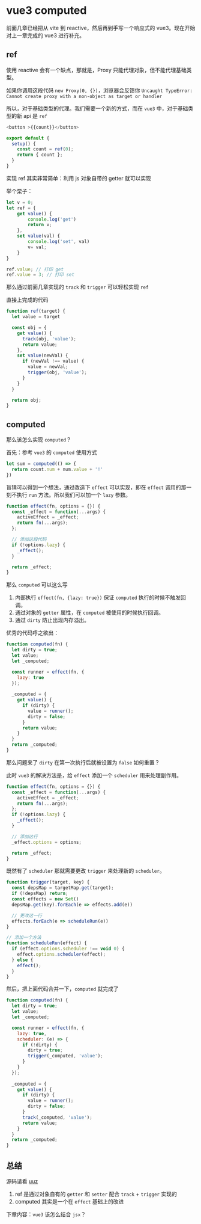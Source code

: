 # vue3 computed

前面几章已经把从 vite 到 reactive，然后再到手写一个响应式的 vue3。现在开始对上一章完成的 vue3 进行补充。

## ref

使用 reactive 会有一个缺点，那就是，Proxy 只能代理对象，但不能代理基础类型。

如果你调用这段代码 `new Proxy(0, {})`，浏览器会反馈你 `Uncaught TypeError: Cannot create proxy with a non-object as target or handler`

所以，对于基础类型的代理。我们需要一个新的方式，而在 `vue3` 中，对于基础类型的新 api 是 `ref`

```js
<button >{{count}}</button>

export default {
  setup() {
    const count = ref(0);
    return { count };
  }
}
```

实现 ref 其实非常简单：利用 js 对象自带的 getter 就可以实现

举个栗子：

```js
let v = 0;
let ref = {
    get value() {
        console.log('get')
        return v;
    },
    set value(val) {
        console.log('set', val)
        v= val;
    }
}

ref.value; // 打印 get
ref.value = 3; // 打印 set
```

那么通过前面几章实现的 `track` 和 `trigger` 可以轻松实现 `ref`

直接上完成的代码

```js
function ref(target) {
  let value = target

  const obj = {
    get value() {
      track(obj, 'value');
      return value;
    },
    set value(newVal) {
      if (newVal !== value) {
        value = newVal;
        trigger(obj, 'value');
      }
    }
  }

  return obj;
}
```

## computed

那么该怎么实现 `computed`？

首先：参考 `vue3` 的 `computed` 使用方式

```js
let sum = computed(() => {
  return count.num + num.value + '!'
})
```

盲猜可以得到一个想法，通过改造下 `effect` 可以实现，即在 `effect` 调用的那一刻不执行 `run` 方法。所以我们可以加一个 `lazy` 参数。

```js
function effect(fn, options = {}) {
  const _effect = function(...args) {
    activeEffect = _effect;
    return fn(...args);
  };

  // 添加这段代码
  if (!options.lazy) {
    _effect();
  }

  return _effect;
}
```

那么 `computed` 可以这么写

1. 内部执行 `effect(fn, {lazy: true})` 保证 `computed` 执行的时候不触发回调。
2. 通过对象的 `getter` 属性，在 `computed` 被使用的时候执行回调。
3. 通过 `dirty` 防止出现内存溢出。

优秀的代码呼之欲出：

```js
function computed(fn) {
  let dirty = true;
  let value;
  let _computed;

  const runner = effect(fn, {
    lazy: true
  });
  
  _computed = {
    get value() {
      if (dirty) {
        value = runner();
        dirty = false;
      }
      return value;
    }
  }
  return _computed;
}
```

那么问题来了 `dirty` 在第一次执行后就被设置为 `false` 如何重置？

此时 `vue3` 的解决方法是，给 `effect` 添加一个 `scheduler` 用来处理副作用。

```js
function effect(fn, options = {}) {
  const _effect = function(...args) {
    activeEffect = _effect;
    return fn(...args);
  };
  if (!options.lazy) {
    _effect();
  }

  // 添加这行
  _effect.options = options;

  return _effect;
}
```

既然有了 `scheduler` 那就需要更改 `trigger` 来处理新的 `scheduler`。

```js
function trigger(target, key) {
  const depsMap = targetMap.get(target);
  if (!depsMap) return;
  const effects = new Set()
  depsMap.get(key).forEach(e => effects.add(e))

  // 更改这一行
  effects.forEach(e => scheduleRun(e))
}

// 添加一个方法
function scheduleRun(effect) {
  if (effect.options.scheduler !== void 0) {
    effect.options.scheduler(effect);
  } else {
    effect();
  }
}
```

然后，把上面代码合并一下，`computed` 就完成了

```js
function computed(fn) {
  let dirty = true;
  let value;
  let _computed;

  const runner = effect(fn, {
    lazy: true,
    scheduler: (e) => {
      if (!dirty) {
        dirty = true;
        trigger(_computed, 'value');
      }
    }
  });
  
  _computed = {
    get value() {
      if (dirty) {
        value = runner();
        dirty = false;
      }
      track(_computed, 'value');
      return value;
    }
  }
  return _computed;
}
```

## 总结

源码请看 [uuz](https://github.com/zhongmeizhi/uuz)

1. ref 是通过对象自有的 `getter` 和 `setter` 配合 `track` + `trigger` 实现的
2. computed 其实是一个在 `effect` 基础上的改进

下章内容：`vue3` 该怎么结合 `jsx`？
